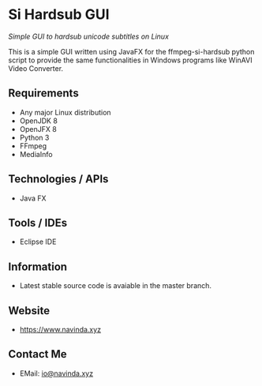 # Si Hardsub GUI
*Simple GUI to hardsub unicode subtitles on Linux*

This is a simple GUI written using JavaFX for the ffmpeg-si-hardsub python script to provide the same functionalities in Windows programs like WinAVI Video Converter.

## Requirements
- Any major Linux distribution
- OpenJDK 8
- OpenJFX 8
- Python 3
- FFmpeg
- MediaInfo

## Technologies / APIs
- Java FX

## Tools / IDEs
- Eclipse IDE

## Information
- Latest stable source code is avaiable in the master branch. 

## Website
- https://www.navinda.xyz

## Contact Me
- EMail: io@navinda.xyz
